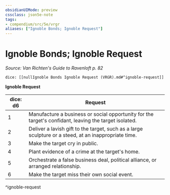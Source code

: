 ```yaml
---
obsidianUIMode: preview
cssclass: json5e-note
tags:
- compendium/src/5e/vrgr
aliases: ["Ignoble Bonds; Ignoble Request"]
---
```

# Ignoble Bonds; Ignoble Request
*Source: Van Richten's Guide to Ravenloft p. 82* 

`dice: [[nullIgnoble Bonds Ignoble Request (VRGR).md#^ignoble-request]]`

**Ignoble Request**

| dice: d6 | Request |
|----------|---------|
| 1 | Manufacture a business or social opportunity for the target's confidant, leaving the target isolated. |
| 2 | Deliver a lavish gift to the target, such as a large sculpture or a steed, at an inappropriate time. |
| 3 | Make the target cry in public. |
| 4 | Plant evidence of a crime at the target's home. |
| 5 | Orchestrate a false business deal, political alliance, or arranged relationship. |
| 6 | Make the target miss their own social event. |
^ignoble-request